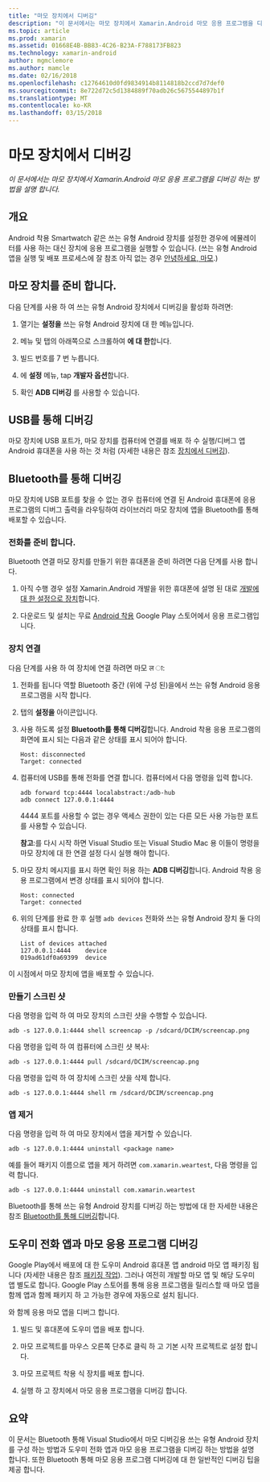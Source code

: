 ```yaml
---
title: "마모 장치에서 디버깅"
description: "이 문서에서는 마모 장치에서 Xamarin.Android 마모 응용 프로그램을 디버깅 하는 방법을 설명 합니다."
ms.topic: article
ms.prod: xamarin
ms.assetid: 01668E4B-BB83-4C26-B23A-F788173FB823
ms.technology: xamarin-android
author: mgmclemore
ms.author: mamcle
ms.date: 02/16/2018
ms.openlocfilehash: c12764610d0fd9834914b8114818b2ccd7d7def0
ms.sourcegitcommit: 8e722d72c5d1384889f70adb26c5675544897b1f
ms.translationtype: MT
ms.contentlocale: ko-KR
ms.lasthandoff: 03/15/2018
---
```

# <a name="debug-on-a-wear-device"></a>마모 장치에서 디버깅

_이 문서에서는 마모 장치에서 Xamarin.Android 마모 응용 프로그램을 디버깅 하는 방법을 설명 합니다._


## <a name="overview"></a>개요

Android 착용 Smartwatch 같은 쓰는 유형 Android 장치를 설정한 경우에 에뮬레이터를 사용 하는 대신 장치에 응용 프로그램을 실행할 수 있습니다. (쓰는 유형 Android 앱을 실행 및 배포 프로세스에 잘 참조 아직 없는 경우 [안녕하세요, 마모](~/android/wear/get-started/hello-wear.md).)

## <a name="prepare-the-wear-device"></a>마모 장치를 준비 합니다.

다음 단계를 사용 하 여 쓰는 유형 Android 장치에서 디버깅을 활성화 하려면:

1.  열기는 **설정을** 쓰는 유형 Android 장치에 대 한 메뉴입니다.

2.  메뉴 및 탭의 아래쪽으로 스크롤하여 **에 대 한**합니다.

3.  빌드 번호를 7 번 누릅니다.

4.  에 **설정** 메뉴, tap **개발자 옵션**합니다.

5.  확인 **ADB 디버깅** 를 사용할 수 있습니다.


## <a name="debugging-over-usb"></a>USB를 통해 디버깅

마모 장치에 USB 포트가, 마모 장치를 컴퓨터에 연결를 배포 하 수 실행/디버그 앱 Android 휴대폰을 사용 하는 것 처럼 (자세한 내용은 참조 [장치에서 디버깅](~/android/deploy-test/debugging/debug-on-device.md)).


## <a name="debugging-over-bluetooth"></a>Bluetooth를 통해 디버깅

마모 장치에 USB 포트를 찾을 수 없는 경우 컴퓨터에 연결 된 Android 휴대폰에 응용 프로그램의 디버그 출력을 라우팅하여 라이브러리 마모 장치에 앱을 Bluetooth를 통해 배포할 수 있습니다. 

### <a name="prepare-your-phone"></a>전화를 준비 합니다.

Bluetooth 연결 마모 장치를 만들기 위한 휴대폰을 준비 하려면 다음 단계를 사용 합니다. 

1.  아직 수행 경우 설정 Xamarin.Android 개발을 위한 휴대폰에 설명 된 대로 [개발에 대 한 설정으로 장치](~/android/get-started/installation/set-up-device-for-development.md)합니다.

2.  다운로드 및 설치는 무료 [Android 착용](https://play.google.com/store/apps/details?id=com.google.android.wearable.app) Google Play 스토어에서 응용 프로그램입니다.

### <a name="connect-the-device"></a>장치 연결

다음 단계를 사용 하 여 장치에 연결 하려면 마모 ल ा:

1.  전화를 됩니다 역할 Bluetooth 중간 (위에 구성 된)을에서 쓰는 유형 Android 응용 프로그램을 시작 합니다. 

2.  탭의 **설정을** 아이콘입니다.

3.  사용 하도록 설정 **Bluetooth를 통해 디버깅**합니다. Android 착용 응용 프로그램의 화면에 표시 되는 다음과 같은 상태를 표시 되어야 합니다.

        Host: disconnected
        Target: connected

4.  컴퓨터에 USB를 통해 전화를 연결 합니다. 컴퓨터에서 다음 명령을 입력 합니다.

    ```shell
    adb forward tcp:4444 localabstract:/adb-hub
    adb connect 127.0.0.1:4444
    ```

    4444 포트를 사용할 수 없는 경우 액세스 권한이 있는 다른 모든 사용 가능한 포트를 사용할 수 있습니다. 

    **참고**:를 다시 시작 하면 Visual Studio 또는 Visual Studio Mac 용 이들이 명령을 마모 장치에 대 한 연결 설정 다시 실행 해야 합니다.

5.  마모 장치 메시지를 표시 하면 확인 허용 하는 **ADB 디버깅**합니다. Android 착용 응용 프로그램에서 변경 상태를 표시 되어야 합니다.

        Host: connected
        Target: connected

6.  위의 단계를 완료 한 후 실행 `adb devices` 전화와 쓰는 유형 Android 장치 둘 다의 상태를 표시 합니다.

        List of devices attached
        127.0.0.1:4444    device
        019ad61df0a69399  device

이 시점에서 마모 장치에 앱을 배포할 수 있습니다.

<a name="screenshots" />

### <a name="taking-screenshots"></a>만들기 스크린 샷

다음 명령을 입력 하 여 마모 장치의 스크린 샷을 수행할 수 있습니다. 

```shell
adb -s 127.0.0.1:4444 shell screencap -p /sdcard/DCIM/screencap.png
```

다음 명령을 입력 하 여 컴퓨터에 스크린 샷 복사:

```shell
adb -s 127.0.0.1:4444 pull /sdcard/DCIM/screencap.png
```

다음 명령을 입력 하 여 장치에 스크린 샷을 삭제 합니다.

```shell
adb -s 127.0.0.1:4444 shell rm /sdcard/DCIM/screencap.png
```


### <a name="uninstalling-an-app"></a>앱 제거

다음 명령을 입력 하 여 마모 장치에서 앱을 제거할 수 있습니다.

```shell
adb -s 127.0.0.1:4444 uninstall <package name>
```

예를 들어 패키지 이름으로 앱을 제거 하려면 `com.xamarin.weartest`, 다음 명령을 입력 합니다.

```shell
adb -s 127.0.0.1:4444 uninstall com.xamarin.weartest
```

Bluetooth를 통해 쓰는 유형 Android 장치를 디버깅 하는 방법에 대 한 자세한 내용은 참조 [Bluetooth를 통해 디버깅](https://developer.android.com/training/wearables/apps/bt-debugging.html)합니다.


## <a name="debugging-a-wear-app-with-a-companion-phone-app"></a>도우미 전화 앱과 마모 응용 프로그램 디버깅

Google Play에서 배포에 대 한 도우미 Android 휴대폰 앱 android 마모 앱 패키징 됩니다 (자세한 내용은 참조 [패키징 작업](~/android/wear/deploy-test/packaging.md)). 그러나 여전히 개발할 마모 앱 및 해당 도우미 앱 별도로 합니다. Google Play 스토어를 통해 응용 프로그램을 릴리스할 때 마모 앱을 함께 앱과 함께 패키지 하 고 가능한 경우에 자동으로 설치 됩니다.

와 함께 응용 마모 앱을 디버그 합니다. 

1.  빌드 및 휴대폰에 도우미 앱을 배포 합니다.

2.  마모 프로젝트를 마우스 오른쪽 단추로 클릭 하 고 기본 시작 프로젝트로 설정 합니다.

3.  마모 프로젝트 착용 식 장치를 배포 합니다.

4.  실행 하 고 장치에서 마모 응용 프로그램을 디버깅 합니다.

 
## <a name="summary"></a>요약

이 문서는 Bluetooth 통해 Visual Studio에서 마모 디버깅용 쓰는 유형 Android 장치를 구성 하는 방법과 도우미 전화 앱과 마모 응용 프로그램을 디버깅 하는 방법을 설명 합니다. 또한 Bluetooth 통해 마모 응용 프로그램 디버깅에 대 한 일반적인 디버깅 팁을 제공 합니다.
